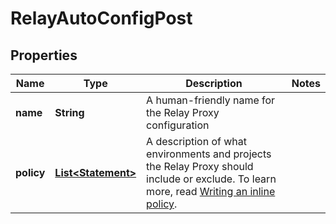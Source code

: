 

# RelayAutoConfigPost


## Properties

| Name | Type | Description | Notes |
|------------ | ------------- | ------------- | -------------|
|**name** | **String** | A human-friendly name for the Relay Proxy configuration |  |
|**policy** | [**List&lt;Statement&gt;**](Statement.md) | A description of what environments and projects the Relay Proxy should include or exclude. To learn more, read [Writing an inline policy](https://docs.launchdarkly.com/home/relay-proxy/automatic-configuration#writing-an-inline-policy). |  |



